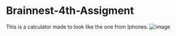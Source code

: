 # Brainnest-4th-Assigment
This is a calculator made to look like the one from Iphones.
![image](https://user-images.githubusercontent.com/86546157/172687063-7697e0a0-c522-46ed-aa67-5442009e7b4a.png)
